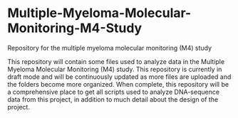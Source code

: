# Multiple-Myeloma-Molecular-Monitoring-M4-Study
Repository for the multiple myeloma molecular monitoring (M4) study

This repository will contain some files used to analyze data in the Multiple Myeloma Molecular Monitoring (M4) study. This repository is currently in draft mode and will be continuously updated as more files are uploaded and the folders become more organized. When complete, this repository will be a comprehensive place to get all scripts used to analyze DNA-sequence data from this project, in addition to much detail about the design of the project.
